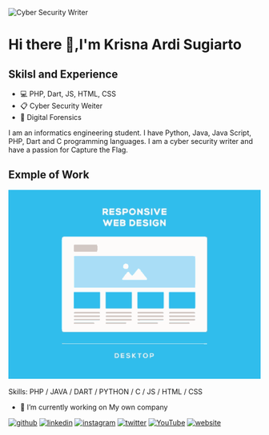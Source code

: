 ![Cyber Security Writer](https://pbs.twimg.com/profile_banners/1298992917059518467/1633733417/1500x500)
# Hi there 👋,I'm  Krisna Ardi Sugiarto

## Skilsl and Experience
 - :computer: PHP, Dart, JS, HTML, CSS
 - :clipboard: Cyber Security Weiter
 - :floppy_disk: Digital Forensics

I am an informatics engineering student. I have Python, Java, Java Script, PHP, Dart and C programming languages. I am a cyber security writer and have a passion for Capture the Flag.

## Exmple of Work
<img src="https://github.com/chikyukrish/chikyukrish/blob/main/responsive-web-design.gif" widhst="256" />

Skills: PHP / JAVA / DART / PYTHON / C / JS / HTML / CSS

- 🔭 I’m currently working on My own company 


[<img src='https://cdn.jsdelivr.net/npm/simple-icons@3.0.1/icons/github.svg' alt='github' height='40'>](https://github.com/chikyukrish)  [<img src='https://cdn.jsdelivr.net/npm/simple-icons@3.0.1/icons/linkedin.svg' alt='linkedin' height='40'>](https://www.linkedin.com/in/chikyukrish/)  [<img src='https://cdn.jsdelivr.net/npm/simple-icons@3.0.1/icons/instagram.svg' alt='instagram' height='40'>](https://www.instagram.com/litlekrishnaa/)  [<img src='https://cdn.jsdelivr.net/npm/simple-icons@3.0.1/icons/twitter.svg' alt='twitter' height='40'>](https://twitter.com/chikyukrish)  [<img src='https://cdn.jsdelivr.net/npm/simple-icons@3.0.1/icons/youtube.svg' alt='YouTube' height='40'>](https://www.youtube.com/channel/UCN37ma-wm37D_TWAu0IQJOA)  [<img src='https://cdn.jsdelivr.net/npm/simple-icons@3.0.1/icons/icloud.svg' alt='website' height='40'>](https://sarang-it.com)  


